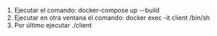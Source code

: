 1. Ejecutar el comando: docker-compose up --build
2. Ejecutar en otra ventana el comando: docker exec -it client /bin/sh
3. Por último ejecutar ./client
